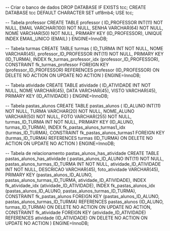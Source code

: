 -- Criar o banco de dados
DROP DATABASE IF EXISTS tcc;
CREATE DATABASE tcc DEFAULT CHARACTER SET utf8mb4;
USE tcc;

-- Tabela professor
CREATE TABLE professor (
  ID_PROFESSOR INT(11) NOT NULL,
  EMAIL VARCHAR(100) NOT NULL,
  SENHA VARCHAR(64) NOT NULL,
  NOME VARCHAR(50) NOT NULL,
  PRIMARY KEY (ID_PROFESSOR),
  UNIQUE INDEX EMAIL_UNICO (EMAIL)
) ENGINE=InnoDB;

-- Tabela turmas
CREATE TABLE turmas (
  ID_TURMA INT NOT NULL,
  NOME VARCHAR(45),
  professor_ID_PROFESSOR INT(11) NOT NULL,
  PRIMARY KEY (ID_TURMA),
  INDEX fk_turmas_professor_idx (professor_ID_PROFESSOR),
  CONSTRAINT fk_turmas_professor
    FOREIGN KEY (professor_ID_PROFESSOR)
    REFERENCES professor (ID_PROFESSOR)
    ON DELETE NO ACTION
    ON UPDATE NO ACTION
) ENGINE=InnoDB;

-- Tabela atividade
CREATE TABLE atividade (
  ID_ATIVIDADE INT NOT NULL,
  NOME VARCHAR(45),
  DATA VARCHAR(45),
  VISTO VARCHAR(45),
  PRIMARY KEY (ID_ATIVIDADE)
) ENGINE=InnoDB;

-- Tabela pastas_alunos
CREATE TABLE pastas_alunos (
  ID_ALUNO INT(11) NOT NULL,
  TURMA VARCHAR(20) NOT NULL,
  NOME_ALUNO VARCHAR(50) NOT NULL,
  FOTO VARCHAR(255) NOT NULL,
  turmas_ID_TURMA INT NOT NULL,
  PRIMARY KEY (ID_ALUNO, turmas_ID_TURMA),
  INDEX fk_pastas_alunos_turmas1_idx (turmas_ID_TURMA),
  CONSTRAINT fk_pastas_alunos_turmas1
    FOREIGN KEY (turmas_ID_TURMA)
    REFERENCES turmas (ID_TURMA)
    ON DELETE NO ACTION
    ON UPDATE NO ACTION
) ENGINE=InnoDB;

-- Tabela de relacionamento pastas_alunos_has_atividade
CREATE TABLE pastas_alunos_has_atividade (
  pastas_alunos_ID_ALUNO INT(11) NOT NULL,
  pastas_alunos_turmas_ID_TURMA INT NOT NULL,
  atividade_ID_ATIVIDADE INT NOT NULL,
  DESCRICAO VARCHAR(45),
  foto_atividade VARCHAR(45),
  PRIMARY KEY (pastas_alunos_ID_ALUNO, pastas_alunos_turmas_ID_TURMA, atividade_ID_ATIVIDADE),
  INDEX fk_atividade_idx (atividade_ID_ATIVIDADE),
  INDEX fk_pastas_alunos_idx (pastas_alunos_ID_ALUNO, pastas_alunos_turmas_ID_TURMA),
  CONSTRAINT fk_pastas_alunos
    FOREIGN KEY (pastas_alunos_ID_ALUNO, pastas_alunos_turmas_ID_TURMA)
    REFERENCES pastas_alunos (ID_ALUNO, turmas_ID_TURMA)
    ON DELETE NO ACTION
    ON UPDATE NO ACTION,
  CONSTRAINT fk_atividade
    FOREIGN KEY (atividade_ID_ATIVIDADE)
    REFERENCES atividade (ID_ATIVIDADE)
    ON DELETE NO ACTION
    ON UPDATE NO ACTION
) ENGINE=InnoDB;
